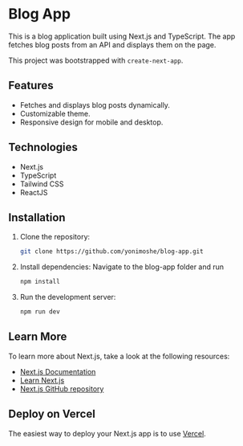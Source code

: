 # Blog App

This is a blog application built using Next.js and TypeScript. The app fetches blog posts from an API and displays them on the page.

This project was bootstrapped with `create-next-app`.

## Features

- Fetches and displays blog posts dynamically.
- Customizable theme.
- Responsive design for mobile and desktop.

## Technologies

- Next.js
- TypeScript
- Tailwind CSS
- ReactJS

## Installation

1. Clone the repository:

    ```bash
    git clone https://github.com/yonimoshe/blog-app.git
    ```

2. Install dependencies:
   Navigate to the blog-app folder and run
 
    ```bash
    npm install
    ```

3. Run the development server:

    ```bash
    npm run dev
    ```

## Learn More

To learn more about Next.js, take a look at the following resources:

- [Next.js Documentation](https://nextjs.org/docs)
- [Learn Next.js](https://nextjs.org/learn)
- [Next.js GitHub repository](https://github.com/vercel/next.js)

## Deploy on Vercel

The easiest way to deploy your Next.js app is to use [Vercel](https://vercel.com).
